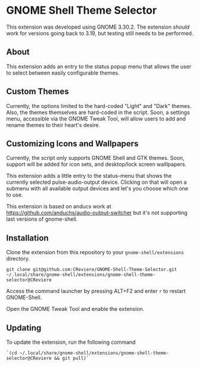 # GNOME Shell Theme Selector

This extension was developed using GNOME 3.30.2. The extension *should* work for 
versions going back to 3.19, but testing still needs to be performed.

## About

This extension adds an entry to the status popup menu that allows the user 
to select between easily configurable themes.

## Custom Themes

Currently, the options limited to the hard-coded "Light" and "Dark" themes. 
Also, the themes themselves are hard-coded in the script. Soon, a settings menu, 
accessible via the GNOME Tweak Tool, will allow users to add and rename themes 
to their heart's desire.

## Customizing Icons and Wallpapers

Currently, the script only supports GNOME Shell and GTK themes. 
Soon, support will be added for icon sets, and desktop/lock screen walllpapers.

This extension adds a little entry to the status-menu that shows the currently
selected pulse-audio-output device. Clicking on that will open a submenu with
all available output devices and let's you choose which one to use.

This extension is based on anducs work at https://github.com/anduchs/audio-output-switcher but it's not supporting last versions of gnome-shell.

## Installation

Clone the extension from this repository to your `gnome-shell/extensions` directory.

    git clone git@github.com:CReviere/GNOME-Shell-Theme-Selector.git ~/.local/share/gnome-shell/extensions/gnome-shell-theme-selector@CReviere
    
Access the command launcher by pressing ALT+F2 and enter `r` to restart GNOME-Shell.

Open the GNOME Tweak Tool and enable the extension.

## Updating

To update the extension, run the following command

    `(cd ~/.local/share/gnome-shell/extensions/gnome-shell-theme-selector@CReviere && git pull)`

